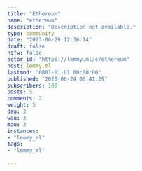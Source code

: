 ```yaml
---
title: "Ethereum" 
name: "ethereum"
description: "Description not available."
type: community
date: "2023-06-29 12:36:14"
draft: false
nsfw: false
actor_id: "https://lemmy.ml/c/ethereum"
host: lemmy.ml
lastmod: "0001-01-01 00:00:00"
published: "2020-06-24 06:41:29"
subscribers: 100
posts: 5
comments: 2
weight: 5
dau: 3
wau: 3
mau: 3
instances:
- "lemmy_ml"
tags: 
- "lemmy_ml"

---
```

